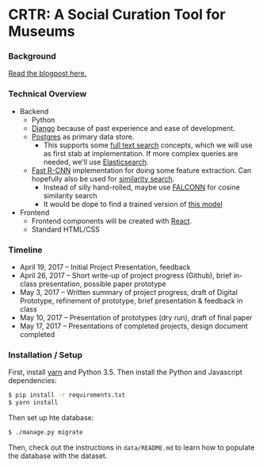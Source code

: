 # CRTR: A Social Curation Tool for Museums

### Background

[Read the blogpost here.](https://cms633.github.io/updates/peter-pojiang-chaoran-xinwen-project-summary.html)

### Technical Overview

* Backend
    * Python
    * [Django](https://www.djangoproject.com/) because of past experience and ease of development.
    * [Postgres](https://www.postgresql.org/) as primary data store.
        * This supports some [full text search](https://www.postgresql.org/docs/8.3/static/textsearch.html) concepts, which we will use as first stab at implementation. If more complex queries are needed, we'll use [Elasticsearch](elastic.co).
    * [Fast R-CNN](https://github.com/rbgirshick/fast-rcnn#requirements-hardware) implementation for doing some feature extraction. Can hopefully also be used for [similarity search](http://code.flickr.net/2017/03/07/introducing-similarity-search-at-flickr/).
        * Instead of silly hand-rolled, maybe use [FALCONN](https://falconn-lib.org/pdoc/falconn/) for cosine similarity search
        * It would be dope to find a trained version of [this model](https://arxiv.org/pdf/1412.7755v2.pdf)
* Frontend
    * Frontend components will be created with [React](https://facebook.github.io/react/).
    * Standard HTML/CSS

### Timeline
* April 19, 2017 – Initial Project Presentation, feedback
* April 26, 2017 – Short write-up of project progress (Github), brief in-class presentation, possible paper prototype
* May 3, 2017 – Written summary of project progress, draft of Digital Prototype, refinement of prototype, brief presentation & feedback in class
* May 10, 2017 – Presentation of prototypes (dry run), draft of final paper
* May 17, 2017 – Presentations of completed projects, design document completed 

### Installation / Setup

First, install [yarn](https://yarnpkg.com/) and Python 3.5. Then install the Python and Javascript dependencies:

```bash
$ pip install -r requirements.txt
$ yarn install
```

Then set up hte database:

```bash
$ ./manage.py migrate
```

Then, check out the instructions in `data/README.md` to learn how to populate the database with the dataset.
